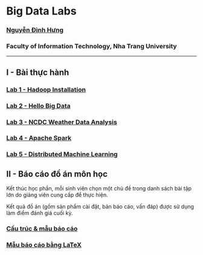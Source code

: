 # Big Data Labs

### [Nguyễn Đình Hưng](https://nd-hung.github.io/)
### Faculty of Information Technology, Nha Trang University
---

## I - Bài thực hành
### [Lab 1 - Hadoop Installation](https://github.com/nd-hung/Big-Data/tree/main/Lab1_Hadoop_Installation)
### [Lab 2 - Hello Big Data](https://github.com/nd-hung/Big-Data/tree/main/Lab2_WordCount)
### [Lab 3 - NCDC Weather Data Analysis](https://github.com/nd-hung/Big-Data/tree/main/Lab3_NCDC_WeatherData)
### [Lab 4 - Apache Spark](https://github.com/nd-hung/Big-Data/tree/main/Lab4_Spark)
### [Lab 5 - Distributed Machine Learning](https://github.com/nd-hung/Big-Data/tree/main/Lab5_DistributedMachineLearning)

## II - Báo cáo đồ án môn học

Kết thúc học phần, mỗi sinh viên chọn một chủ đề trong danh sách bài tập lớn do giảng viên cung cấp để thực hiện.

Kết quả đồ án (gồm sản phẩm cài đặt, bản báo cáo, vấn đáp) được sử dụng làm điểm đánh giá cuối kỳ.

### [Cấu trúc & mẫu báo cáo](./report_template.pdf)
### [Mẫu báo cáo bằng LaTeX](https://www.overleaf.com/read/qfhkffwjqkrr#0f0558)
